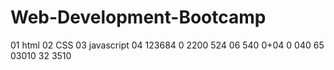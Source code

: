 # Web-Development-Bootcamp
01 html
02 CSS
03 javascript
04 123684
0
2200
524
06
540
0+04
0
040
65
03010
32
3510
